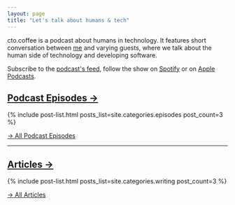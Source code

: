 ```yaml
---
layout: page
title: "Let's talk about humans & tech"
---
```


cto.coffee is a podcast about humans in technology. It features short conversation between [me](/work-with-me) and varying guests, where we talk about the human side of technology and developing software.

<span class="fa fa-rss"></span> Subscribe to the [podcast's feed](/feed.xml), follow the show on [Spotify][spotify-show] or on [Apple Podcasts][apple-podcasts-show].


## [Podcast Episodes →](/episodes)

{% include post-list.html posts_list=site.categories.episodes post_count=3 %}

<div class="u-cf"></div>

[→ All Podcast Episodes](/episodes)

---

## [Articles →](/writing)

{% include post-list.html posts_list=site.categories.writing post_count=3 %}

<div class="u-cf"></div>

[→ All Articles](/writing)



[spotify-show]: https://open.spotify.com/show/1tTIPMUw3jT882J0dprLYq
[apple-podcasts-show]: https://podcasts.apple.com/de/podcast/cto-coffee-lets-talk-people-tech/id1327337875?l=en
